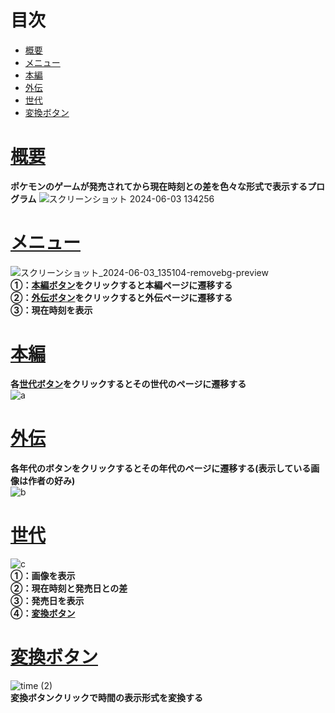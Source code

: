 # 目次
- [概要](#概要)
- [メニュー](#メニュー)
- [本編](#本編)
- [外伝](#外伝)
- [世代](#世代)
- [変換ボタン](#変換ボタン)
# [概要](#概要)
**ポケモンのゲームが発売されてから現在時刻との差を色々な形式で表示するプログラム**
![スクリーンショット 2024-06-03 134256](https://github.com/yoichi-project01/poke-generation/assets/98115836/9dc6591a-e024-489d-9519-e6bf6f3854ed)
# [メニュー](#メニュー)
![スクリーンショット_2024-06-03_135104-removebg-preview](https://github.com/yoichi-project01/poke-generation/assets/98115836/41111adf-6018-4b3b-bd59-47560d92ad6a)  
**①：[本編ボタン](#本編)をクリックすると本編ページに遷移する  
②：[外伝ボタン](#外伝)をクリックすると外伝ページに遷移する  
③：現在時刻を表示**
# [本編](#本編)
**各[世代ボタン](#世代)をクリックするとその世代のページに遷移する**  
![a](https://github.com/yoichi-project01/poke-generation/assets/98115836/61ae0f12-6b02-42be-bae2-745a4c0a13e2)  
# [外伝](#外伝) 
**各年代のボタンをクリックするとその年代のページに遷移する(表示している画像は作者の好み)**  
![b](https://github.com/yoichi-project01/poke-generation/assets/98115836/a1135030-29b0-4969-a9df-a7816bedd0d1) 
# [世代](#世代)
![c](https://github.com/yoichi-project01/poke-generation/assets/98115836/cec17299-753a-485d-80cb-eb52d45b3714)  
**①：画像を表示  
②：現在時刻と発売日との差  
③：発売日を表示  
④：[変換ボタン](#変換ボタン)**
# [変換ボタン](#変換ボタン)
![time (2)](https://github.com/yoichi-project01/poke-generation/assets/98115836/8ebd3b3e-00e7-41d7-b55b-4c4712647357)  
**変換ボタンクリックで時間の表示形式を変換する**

